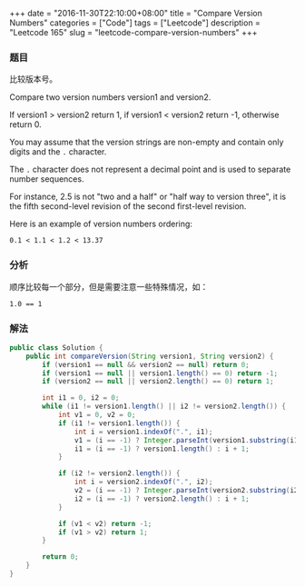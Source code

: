 +++
date = "2016-11-30T22:10:00+08:00"
title = "Compare Version Numbers"
categories = ["Code"]
tags = ["Leetcode"]
description = "Leetcode 165"
slug = "leetcode-compare-version-numbers"
+++

### 题目

比较版本号。

Compare two version numbers version1 and version2.

If version1 > version2 return 1, if version1 < version2 return -1, otherwise return 0.

You may assume that the version strings are non-empty and contain only digits and the `.` character.

The `.` character does not represent a decimal point and is used to separate number sequences.

For instance, 2.5 is not "two and a half" or "half way to version three", it is the fifth second-level revision of the second first-level revision.

Here is an example of version numbers ordering:

```console
0.1 < 1.1 < 1.2 < 13.37
```

### 分析

顺序比较每一个部分，但是需要注意一些特殊情况，如：

```console
1.0 == 1
```

### 解法

```java
public class Solution {
    public int compareVersion(String version1, String version2) {
        if (version1 == null && version2 == null) return 0;
        if (version1 == null || version1.length() == 0) return -1;
        if (version2 == null || version2.length() == 0) return 1;

        int i1 = 0, i2 = 0;
        while (i1 != version1.length() || i2 != version2.length()) {
            int v1 = 0, v2 = 0;
            if (i1 != version1.length()) {
                int i = version1.indexOf(".", i1);
                v1 = (i == -1) ? Integer.parseInt(version1.substring(i1)) : Integer.parseInt(version1.substring(i1, i));
                i1 = (i == -1) ? version1.length() : i + 1;
            }

            if (i2 != version2.length()) {
                int i = version2.indexOf(".", i2);
                v2 = (i == -1) ? Integer.parseInt(version2.substring(i2)) : Integer.parseInt(version2.substring(i2, i));
                i2 = (i == -1) ? version2.length() : i + 1;
            }

            if (v1 < v2) return -1;
            if (v1 > v2) return 1;
        }

        return 0;
    }
}
```